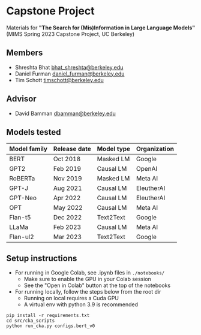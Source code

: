 # Capstone Project

Materials for **"The Search for (Mis)Information in Large Language Models"** (MIMS Spring 2023 Capstone Project, UC Berkeley)

## Members

* Shreshta Bhat <bhat_shreshta@berkeley.edu>
* Daniel Furman <daniel_furman@berkeley.edu>
* Tim Schott <timschott@berkeley.edu>

## Advisor

* David Bamman <dbamman@berkeley.edu>

## Models tested

| Model family | Release date | Model type | Organization |
|--------------|--------------|------------|--------------|
| BERT         | Oct 2018     | Masked LM  | Google       |
| GPT2         | Feb 2019     | Causal LM  | OpenAI       |
| RoBERTa      | Nov 2019     | Masked LM  | Meta AI      |
| GPT-J        | Aug 2021     | Causal LM  | EleutherAI   |
| GPT-Neo      | Apr 2022     | Causal LM  | EleutherAI   |
| OPT          | May 2022     | Causal LM  | Meta AI      |
| Flan-t5      | Dec 2022     | Text2Text  | Google       |
| LLaMa        | Feb 2023     | Causal LM  | Meta AI      |
| Flan-ul2     | Mar 2023     | Text2Text  | Google       |

## Setup instructions

* For running in Google Colab, see .ipynb files in ```./notebooks/```
    * Make sure to enable the GPU in your Colab session
    * See the "Open in Colab" button at the top of the notebooks
* For running locally, follow the steps below from the root dir
    * Running on local requires a Cuda GPU
    * A virtual env with python 3.9 is recommended

```
pip install -r requirements.txt
cd src/cka_scripts
python run_cka.py configs.bert_v0
```


